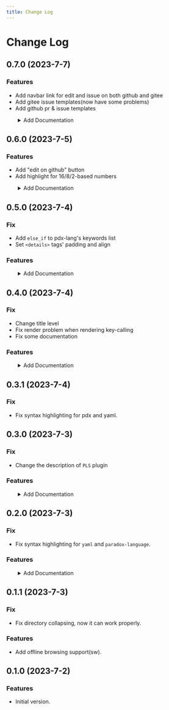 ```yaml
---
title: Change Log
---
```


# Change Log

<style>
    details {
        padding-left: 30px;
        text-align: left;
    }
</style>

## 0.7.0 (2023-7-7)

### Features

-   Add navbar link for edit and issue on both github and gitee
-   Add gitee issue templates(now have some problems)
-   Add github pr & issue templates

<details>
    <summary>Add Documentation</summary>

-   dynamic_modding(renamed from `functions`)

</details>

## 0.6.0 (2023-7-5)

### Features

-   Add "edit on github" button
-   Add highlight for 16/8/2-based numbers

<details>
    <summary>Add Documentation</summary>

-   functions
    -   functionalize
    -   preamble
-   overwrite
-   visual
    -   custom_gui
    -   fonts
    -   gfx

</details>

## 0.5.0 (2023-7-4)

### Fix

-   Add `else_if` to pdx-lang's keywords list
-   Set `<details>` tags' padding and align

### Features

<details>
    <summary>Add Documentation</summary>

-   Event Modding(Advanced)
    -   border_of_event
    -   how_to_find_scope
    -   overview

</details>

## 0.4.0 (2023-7-4)

### Fix

-   Change title level
-   Fix render problem when rendering key-calling
-   Fix some documentation

### Features

<details>
    <summary>Add Documentation</summary>

-   Event Modding
    -   event_basic
    -   event_debug
    -   event_overview
    -   further
    -   scope
    -   tool
-   links(links to utils)

</details>

## 0.3.1 (2023-7-4)

### Fix

-   Fix syntax highlighting for pdx and yaml.

## 0.3.0 (2023-7-3)

### Fix

-   Change the description of `PLS` plugin

### Features

<details>
    <summary>Add Documentation</summary>

-   Common Modding
    -   archaeology
        -   artifact_ations
        -   archaeological_site_types
        -   relics
    -   colossus
    -   planet_classes
    -   ship
        -   component_sets
        -   component_templates
        -   section_templates
        -   ship_sizes

</details>

## 0.2.0 (2023-7-3)

### Fix

-   Fix syntax highlighting for `yaml` and `paradox-language`.

### Features

<details>
    <summary>Add Documentation</summary>

-   localisation
    -   mod_basic
    -   your_first_mod
    -   Common Modding
        -   agendas
        -   armies
        -   ascension_perks
        -   buildings
        -   casus_belli
        -   edicts
        -   goverments
        -   policies
        -   pop_jobs
        -   technology
        -   traits
        -   war_goals

</details>

## 0.1.1 (2023-7-3)

### Fix

-   Fix directory collapsing, now it can work properly.

### Features

-   Add offline browsing support(sw).

## 0.1.0 (2023-7-2)

### Features

-   Initial version.
